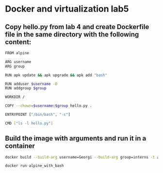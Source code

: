 # Docker and virtualization lab5

## Copy hello.py from lab 4 and create Dockerfile file in the same directory with the following content:

```bash
FROM alpine

ARG username
ARG group

RUN apk update && apk upgrade && apk add "bash"

RUN adduser $username -D
RUN addgroup $group	

WORKDIR /

COPY --chown=$username:$group hello.py . 

ENTRYPOINT ["/bin/bash", "-c"]

CMD ["ls -l hello.py"]
```
## Build the image with arguments and run it in a container

```bash
docker build --build-arg username=Georgi --build-arg group=interns -t alpine_with_bash .

docker run alpine_with_bash
```
